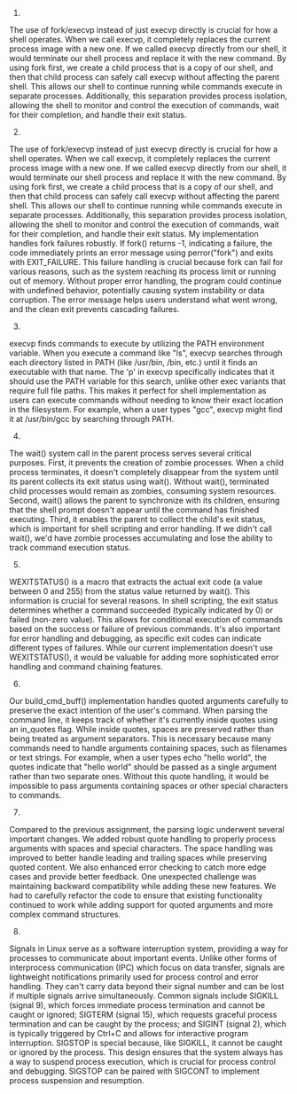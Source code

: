 1) 
The use of fork/execvp instead of just execvp directly is crucial for how a shell operates. When we call execvp, it completely replaces the current process image with a new one. If we called execvp directly from our shell, it would terminate our shell process and replace it with the new command. By using fork first, we create a child process that is a copy of our shell, and then that child process can safely call execvp without affecting the parent shell. This allows our shell to continue running while commands execute in separate processes. Additionally, this separation provides process isolation, allowing the shell to monitor and control the execution of commands, wait for their completion, and handle their exit status.

2)  
The use of fork/execvp instead of just execvp directly is crucial for how a shell operates. When we call execvp, it completely replaces the current process image with a new one. If we called execvp directly from our shell, it would terminate our shell process and replace it with the new command. By using fork first, we create a child process that is a copy of our shell, and then that child process can safely call execvp without affecting the parent shell. This allows our shell to continue running while commands execute in separate processes. Additionally, this separation provides process isolation, allowing the shell to monitor and control the execution of commands, wait for their completion, and handle their exit status.
My implementation handles fork failures robustly. If fork() returns -1, indicating a failure, the code immediately prints an error message using perror("fork") and exits with EXIT_FAILURE. This failure handling is crucial because fork can fail for various reasons, such as the system reaching its process limit or running out of memory. Without proper error handling, the program could continue with undefined behavior, potentially causing system instability or data corruption. The error message helps users understand what went wrong, and the clean exit prevents cascading failures.

3) 
execvp finds commands to execute by utilizing the PATH environment variable. When you execute a command like "ls", execvp searches through each directory listed in PATH (like /usr/bin, /bin, etc.) until it finds an executable with that name. The 'p' in execvp specifically indicates that it should use the PATH variable for this search, unlike other exec variants that require full file paths. This makes it perfect for shell implementation as users can execute commands without needing to know their exact location in the filesystem. For example, when a user types "gcc", execvp might find it at /usr/bin/gcc by searching through PATH.

4) 

The wait() system call in the parent process serves several critical purposes. First, it prevents the creation of zombie processes. When a child process terminates, it doesn't completely disappear from the system until its parent collects its exit status using wait(). Without wait(), terminated child processes would remain as zombies, consuming system resources. Second, wait() allows the parent to synchronize with its children, ensuring that the shell prompt doesn't appear until the command has finished executing. Third, it enables the parent to collect the child's exit status, which is important for shell scripting and error handling. If we didn't call wait(), we'd have zombie processes accumulating and lose the ability to track command execution status.

5) 

WEXITSTATUS() is a macro that extracts the actual exit code (a value between 0 and 255) from the status value returned by wait(). This information is crucial for several reasons. In shell scripting, the exit status determines whether a command succeeded (typically indicated by 0) or failed (non-zero value). This allows for conditional execution of commands based on the success or failure of previous commands. It's also important for error handling and debugging, as specific exit codes can indicate different types of failures. While our current implementation doesn't use WEXITSTATUS(), it would be valuable for adding more sophisticated error handling and command chaining features.

6) 

Our build_cmd_buff() implementation handles quoted arguments carefully to preserve the exact intention of the user's command. When parsing the command line, it keeps track of whether it's currently inside quotes using an in_quotes flag. While inside quotes, spaces are preserved rather than being treated as argument separators. This is necessary because many commands need to handle arguments containing spaces, such as filenames or text strings. For example, when a user types echo "hello world", the quotes indicate that "hello world" should be passed as a single argument rather than two separate ones. Without this quote handling, it would be impossible to pass arguments containing spaces or other special characters to commands.

7) 

Compared to the previous assignment, the parsing logic underwent several important changes. We added robust quote handling to properly process arguments with spaces and special characters. The space handling was improved to better handle leading and trailing spaces while preserving quoted content. We also enhanced error checking to catch more edge cases and provide better feedback. One unexpected challenge was maintaining backward compatibility while adding these new features. We had to carefully refactor the code to ensure that existing functionality continued to work while adding support for quoted arguments and more complex command structures.

8) 

Signals in Linux serve as a software interruption system, providing a way for processes to communicate about important events. Unlike other forms of interprocess communication (IPC) which focus on data transfer, signals are lightweight notifications primarily used for process control and error handling. They can't carry data beyond their signal number and can be lost if multiple signals arrive simultaneously. Common signals include SIGKILL (signal 9), which forces immediate process termination and cannot be caught or ignored; SIGTERM (signal 15), which requests graceful process termination and can be caught by the process; and SIGINT (signal 2), which is typically triggered by Ctrl+C and allows for interactive program interruption. SIGSTOP is special because, like SIGKILL, it cannot be caught or ignored by the process. This design ensures that the system always has a way to suspend process execution, which is crucial for process control and debugging. SIGSTOP can be paired with SIGCONT to implement process suspension and resumption.
